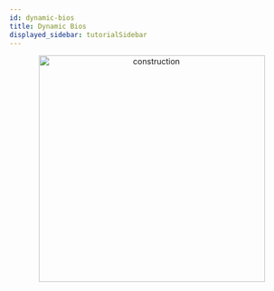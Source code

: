 ```yaml
---
id: dynamic-bios
title: Dynamic Bios
displayed_sidebar: tutorialSidebar
---
```



<p align="center">
  <img src="/SkyrimNet-GamePlugin/img/construction.png" alt="construction" width="400"/>
</p>